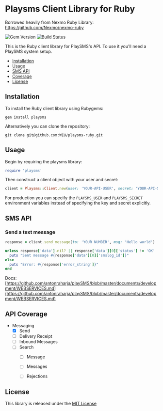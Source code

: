 Playsms Client Library for Ruby
=============================

Borrowed heavily from Nexmo Ruby Library: https://github.com/Nexmo/nexmo-ruby

[![Gem Version](https://badge.fury.io/rb/playsms.svg)](https://badge.fury.io/rb/playsms) [![Build Status](https://api.travis-ci.org/Playsms/playsms-ruby.svg?branch=master)](https://travis-ci.org/Playsms/playsms-ruby)

This is the Ruby client library for PlaySMS's API. To use it you'll
need a PlaySMS system setup.

* [Installation](#installation)
* [Usage](#usage)
* [SMS API](#sms-api)
* [Coverage](#api-coverage)
* [License](#license)

Installation
------------

To install the Ruby client library using Rubygems:

    gem install playsms

Alternatively you can clone the repository:

    git clone git@github.com:WIU/playsms-ruby.git


Usage
-----

Begin by requiring the playsms library:

```ruby
require 'playsms'
```

Then construct a client object with your user and secret:

```ruby
client = Playsms::Client.new(user: 'YOUR-API-USER', secret: 'YOUR-API-SECRET')
```

For production you can specify the `PLAYSMS_USER` and `PLAYSMS_SECRET`
environment variables instead of specifying the key and secret explicitly.

## SMS API

### Send a text message

```ruby
response = client.send_message(to: 'YOUR NUMBER', msg: 'Hello world')

unless response['data'].nil? || response['data'][0]['status'] != 'OK'
  puts "Sent message #{response['data'][0]['smslog_id']}"
else
  puts "Error: #{response['error_string']}"
end
```

Docs: [https://github.com/antonraharja/playSMS/blob/master/documents/development/WEBSERVICES.md](https://github.com/antonraharja/playSMS/blob/master/documents/development/WEBSERVICES.md)

API Coverage
------------

* Messaging
    * [X] Send
    * [ ] Delivery Receipt
    * [ ] Inbound Messages
    * [ ] Search
        * [ ] Message
        * [ ] Messages
        * [ ] Rejections


License
-------

This library is released under the [MIT License][license]

[license]: LICENSE.txt
